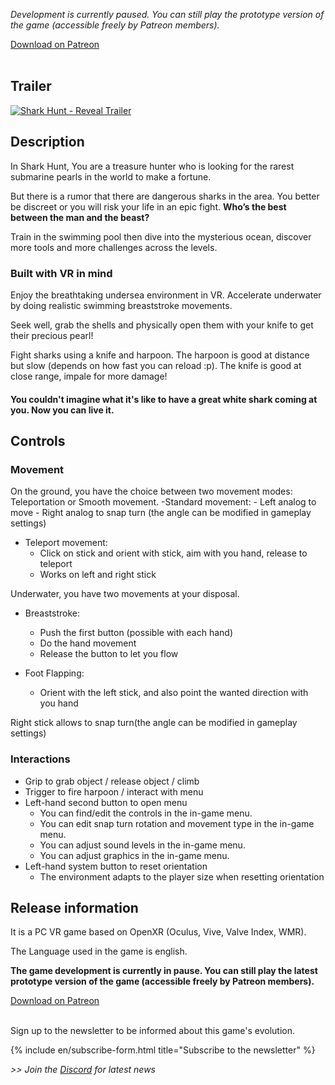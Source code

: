 
*Development is currently paused. You can still play the prototype version of the game (accessible freely by Patreon members).*
<div class="center-align">
	<a
				type="button"
				name="download-sharkhunt"
				id="download-sharkhunt"
				class="button"
				href="https://www.patreon.com/MineoGames/shop/54926"
			>Download on Patreon
	</a>
</div>
<br/>

## Trailer

[![Shark Hunt - Reveal Trailer](https://i.imgur.com/EOlaCy0.png)](https://youtu.be/1kWwF1yRNHA)

## Description
In Shark Hunt, You are a treasure hunter who is looking for the rarest submarine pearls in the world to make a fortune. 

But there is a rumor that there are dangerous sharks in the area. You better be discreet or you will risk your life in an epic fight. **Who’s the best between the man and the beast?** 

Train in the swimming pool then dive into the mysterious ocean, discover more tools and more challenges across the levels. 

### Built with VR in mind 
Enjoy the breathtaking undersea environment in VR. Accelerate underwater by doing realistic swimming breaststroke movements.

Seek well, grab the shells and physically open them with your knife to get their precious pearl!

Fight sharks using a knife and harpoon. The harpoon is good at distance but slow (depends on how fast you can reload :p). The knife is good at close range, impale for more damage!

#### You couldn't imagine what it's like to have a great white shark coming at you. Now you can live it.
<div id="carousel"></div>

## Controls

### Movement 

On the ground, you have the choice between two movement modes: Teleportation or Smooth movement. 
-Standard movement:
	- Left analog to move
	- Right analog to snap turn (the angle can be modified in gameplay settings)

- Teleport movement:
	- Click on stick and orient with stick, aim with you hand, release to teleport
	- Works on left and right stick

	
Underwater, you have two movements at your disposal.
- Breaststroke:
	- Push the first button (possible with each hand)
	- Do the hand movement 
	- Release the button to let you flow

- Foot Flapping:
	- Orient with the left stick, and also point the wanted direction with you hand

Right stick allows to snap turn(the angle can be modified in gameplay settings)

### Interactions

- Grip to grab object / release object / climb
- Trigger to fire harpoon / interact with menu
- Left-hand second button to open menu
	- You can find/edit the controls in the in-game menu. 
    - You can edit snap turn rotation and movement type in the in-game menu.
    - You can adjust sound levels in the in-game menu.
	- You can adjust graphics in the in-game menu.
- Left-hand system button to reset orientation
	- The environment adapts to the player size when resetting orientation

	
	
## Release information	

It is a PC VR game based on OpenXR (Oculus, Vive, Valve Index, WMR).

The Language used in the game is english.

**The game development is currently in pause. You can still play the latest prototype version of the game (accessible freely by Patreon members).** 
<div class="center-align">
	<a
				type="button"
				name="download-sharkhunt"
				id="download-sharkhunt"
				class="button"
				href="https://www.patreon.com/MineoGames/shop/54926"
			>Download on Patreon
	</a>
</div>

<br/>

Sign up to the newsletter to be informed about this game's evolution.

{% include en/subscribe-form.html title="Subscribe to the newsletter" %}

_>> Join the [Discord](https://discord.gg/dquReyq) for latest news_